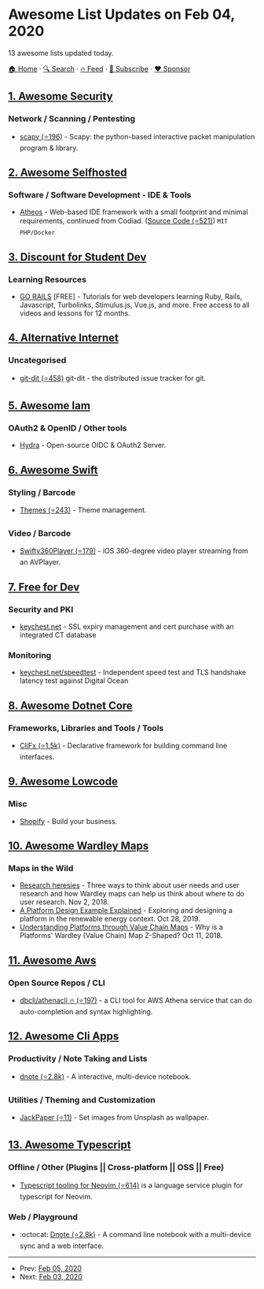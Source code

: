 # Awesome List Updates on Feb 04, 2020

13 awesome lists updated today.

[🏠 Home](/README.md) · [🔍 Search](https://www.trackawesomelist.com/search/) · [🔥 Feed](https://www.trackawesomelist.com/rss.xml) · [📮 Subscribe](https://trackawesomelist.us17.list-manage.com/subscribe?u=d2f0117aa829c83a63ec63c2f&id=36a103854c) · [❤️  Sponsor](https://github.com/sponsors/theowenyoung)



## [1. Awesome Security](/content/sbilly/awesome-security/README.md)

### Network / Scanning / Pentesting

*   [scapy (⭐196)](https://github.com/gpotter2/awesome-scapy) - Scapy: the python-based interactive packet manipulation program & library.

## [2. Awesome Selfhosted](/content/awesome-selfhosted/awesome-selfhosted/README.md)

### Software / Software Development - IDE & Tools

*   [Atheos](https://www.atheos.io) - Web-based IDE framework with a small footprint and minimal requirements, continued from Codiad. ([Source Code (⭐521)](https://github.com/Atheos/Atheos)) `MIT` `PHP/Docker`

## [3. Discount for Student Dev](/content/AchoArnold/discount-for-student-dev/README.md)

### Learning Resources

*   [GO RAILS](https://gorails.com/github-students) \[FREE] - Tutorials for web developers learning Ruby, Rails, Javascript, Turbolinks, Stimulus.js, Vue.js, and more. Free access to all videos and lessons for 12 months.

## [4. Alternative Internet](/content/redecentralize/alternative-internet/README.md)

### Uncategorised

*   [git-dit (⭐458)](https://github.com/neithernut/git-dit) git-dit - the distributed issue tracker for git.

## [5. Awesome Iam](/content/kdeldycke/awesome-iam/README.md)

### OAuth2 & OpenID / Other tools

*   [Hydra](https://gethydra.sh) - Open-source OIDC & OAuth2 Server.

## [6. Awesome Swift](/content/matteocrippa/awesome-swift/README.md)

### Styling / Barcode

*   [Themes (⭐243)](https://github.com/onmyway133/EasyTheme) - Theme management.

### Video / Barcode

*   [Swifty360Player (⭐179)](https://github.com/abdullahselek/Swifty360Player) - iOS 360-degree video player streaming from an AVPlayer.

## [7. Free for Dev](/content/ripienaar/free-for-dev/README.md)

### Security and PKI

*   [keychest.net](https://keychest.net) - SSL expiry management and cert purchase with an integrated CT database

### Monitoring

*   [keychest.net/speedtest](https://keychest.net/speedtest) - Independent speed test and TLS handshake latency test against Digital Ocean

## [8. Awesome Dotnet Core](/content/thangchung/awesome-dotnet-core/README.md)

### Frameworks, Libraries and Tools / Tools

*   [CliFx (⭐1.5k)](https://github.com/Tyrrrz/CliFx) - Declarative framework for building command line interfaces.

## [9. Awesome Lowcode](/content/antdimot/awesome-lowcode/README.md)

### Misc

*   [Shopify](https://shopify.com/) - Build your business.

## [10. Awesome Wardley Maps](/content/wardley-maps-community/awesome-wardley-maps/README.md)

### Maps in the Wild

*   [Research heresies](https://www.myddelton.co.uk/blog/research-heresies) - Three ways to think about user needs and user research and how Wardley maps can help us think about where to do user research. Nov 2, 2018.
*   [A Platform Design Example Explained](https://stories.platformdesigntoolkit.com/pdt-bootcamp-example-explained-34e08f9dd4b3) - Exploring and designing a platform in the renewable energy context. Oct 28, 2019.
*   [Understanding Platforms through Value Chain Maps](https://stories.platformdesigntoolkit.com/platform-value-chain-z-shape-385f759faffa) - Why is a Platforms' Wardley (Value Chain) Map Z-Shaped? Oct 11, 2018.

## [11. Awesome Aws](/content/donnemartin/awesome-aws/README.md)

### Open Source Repos / CLI

*   [dbcli/athenacli :fire: (⭐197)](https://github.com/dbcli/athenacli) - a CLI tool for AWS Athena service that can do auto-completion and syntax highlighting.

## [12. Awesome Cli Apps](/content/agarrharr/awesome-cli-apps/README.md)

### Productivity / Note Taking and Lists

*   [dnote (⭐2.8k)](https://github.com/dnote/dnote) - A interactive, multi-device notebook.

### Utilities / Theming and Customization

*   [JackPaper (⭐11)](https://github.com/jackel27/jackpaper) - Set images from Unsplash as wallpaper.

## [13. Awesome Typescript](/content/dzharii/awesome-typescript/README.md)

### Offline / Other (Plugins || Cross-platform || OSS || Free)

*   [Typescript tooling for Neovim (⭐614)](https://github.com/mhartington/nvim-typescript) is a language service plugin for typescript for Neovim.

### Web / Playground

*   :octocat: [Dnote (⭐2.8k)](https://github.com/dnote/dnote) - A command line notebook with a multi-device sync and a web interface.

---

- Prev: [Feb 05, 2020](/content/2020/02/05/README.md)
- Next: [Feb 03, 2020](/content/2020/02/03/README.md)